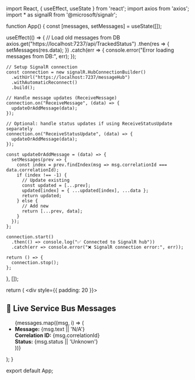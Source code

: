 
import React, { useEffect, useState } from 'react';
import axios from 'axios';
import * as signalR from '@microsoft/signalr';

function App() {
  const [messages, setMessages] = useState([]);

  useEffect(() => {
    // Load old messages from DB
    axios.get("https://localhost:7237/api/TrackedStatus")
      .then(res => {
        setMessages(res.data);
      })
      .catch(err => {
        console.error("Error loading messages from DB:", err);
      });

    // Setup SignalR connection
    const connection = new signalR.HubConnectionBuilder()
      .withUrl("https://localhost:7237/messageHub")
      .withAutomaticReconnect()
      .build();

    // Handle message updates (ReceiveMessage)
    connection.on("ReceiveMessage", (data) => {
      updateOrAddMessage(data);
    });

    // Optional: handle status updates if using ReceiveStatusUpdate separately
    connection.on("ReceiveStatusUpdate", (data) => {
      updateOrAddMessage(data);
    });

    const updateOrAddMessage = (data) => {
      setMessages(prev => {
        const index = prev.findIndex(msg => msg.correlationId === data.correlationId);
        if (index !== -1) {
          // Update existing
          const updated = [...prev];
          updated[index] = { ...updated[index], ...data };
          return updated;
        } else {
          // Add new
          return [...prev, data];
        }
      });
    };

    connection.start()
      .then(() => console.log("✅ Connected to SignalR hub"))
      .catch(err => console.error("❌ SignalR connection error:", err));

    return () => {
      connection.stop();
    };
  }, []);

  return (
    <div style={{ padding: 20 }}>
      <h2>📡 Live Service Bus Messages</h2>
      <ul>
        {messages.map((msg, i) => (
          <li key={i}>
            <strong>Message:</strong> {msg.text || 'N/A'} <br />
            <strong>Correlation ID:</strong> {msg.correlationId} <br />
            <strong>Status:</strong> {msg.status || 'Unknown'}
          </li>
        ))}
      </ul>
    </div>
  );
}

export default App;
